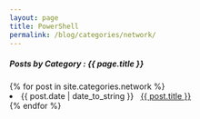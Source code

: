 ```yaml
---
layout: page
title: PowerShell
permalink: /blog/categories/network/
---
```


<h5> Posts by Category : {{ page.title }} </h5>

<div class="card">
{% for post in site.categories.network %}
 <li class="category-posts"><span>{{ post.date | date_to_string }}</span> &nbsp; <a href="{{ post.url }}">{{ post.title }}</a></li>
{% endfor %}
</div>
